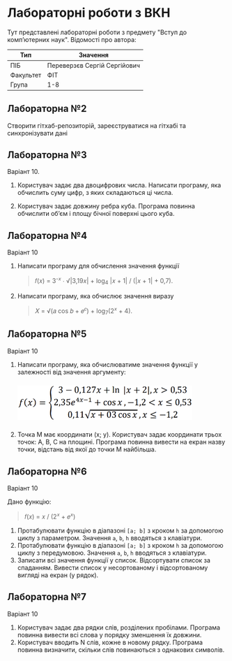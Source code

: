 # Лабораторні роботи з ВКН

Тут представлені лабораторні роботи з предмету "Вступ до компʼютерних наук". Відомості про автора:

| Тип       | Значення                     |
|-----------|------------------------------|
| ПІБ       | Переверзєв Сергій Сергійович |
| Факультет | ФІТ                          |
| Група     | 1-8                          |

## Лабораторна №2

Створити гітхаб-репозиторій, зареєструватися на гітхабі та синхронізувати дані

## Лабораторна №3

Варіант 10.

1. Користувач задає два двоцифрових числа. Написати програму, яка обчислить суму цифр, з яких складаються ці числа.

2. Користувач задає довжину ребра куба. Програма повинна обчислити обʼєм і площу бічної поверхні цього куба.

## Лабораторна №4

Варіант 10
1. Написати програму для обчислення значення функції 
    > 𝑓(𝑥) = 3<sup>-𝑥</sup> ∙ √|3,19𝑥| + log<sub>4</sub> |𝑥 + 1| / (|𝑥 + 1| + 0,7).

2. Написати програму, яка обчислює значення виразу 
    > 𝑋 = √(𝑎 cos 𝑏 + 𝑒<sup>𝑐</sup>) + log<sub>7</sub>(2<sup>𝑥</sup> + 4). 

## Лабораторна №5

Варіант 10
1. Написати програму, яка обчислюватиме значення функції у залежності
   від значення аргументу:
   
   <img src="lab05/task1.png" style="margin: 8px 0" width="400">

2. Точка М має координати (х; у). Користувач задає координати трьох
   точок: А, В, С на площині. Програма повинна вивести на екран назву точки,
   відстань від якої до точки М найбільша.

## Лабораторна №6

Варіант 10

Дано функцію: 
> 𝑓(𝑥) = 𝑥 / (2<sup>𝑥</sup> + 𝑒<sup>𝑥</sup>)

1. Протабулювати функцію в діапазоні `[a; b]` з кроком `h` за допомогою циклу з параметром. Значення `a`, `b`, `h` вводяться з клавіатури.
2. Протабулювати функцію в діапазоні `[a; b]` з кроком `h` за допомогою циклу з передумовою. Значення `a`, `b`, `h` вводяться з клавіатури.
3. Записати всі значення функції у список. Відсортувати список за
   спаданням. Вивести список у несортованому і відсортованому вигляді на екран (у рядок).

## Лабораторна №7

Варіант 10

1. Користувач задає два рядки слів, розділених пробілами. Програма
   повинна вивести всі слова у порядку зменшення їх довжини.
2. Користувач вводить N слів, кожне в новому рядку. Програма повинна
   визначити, скільки слів повинаються з однакових символів. 